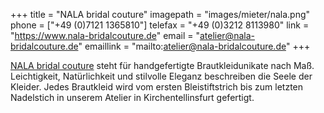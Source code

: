 +++
title = "NALA bridal couture"
imagepath = "images/mieter/nala.png"
phone = ["+49 (0)7121 1365810"]
telefax = "+49 (0)3212 8113980"
link = "https://www.nala-bridalcouture.de"
email = "atelier@nala-bridalcouture.de"
emaillink = "mailto:atelier@nala-bridalcouture.de"
+++

[NALA bridal couture](https://www.nala-bridalcouture.de) steht für handgefertigte Brautkleidunikate nach Maß. Leichtigkeit, Natürlichkeit und stilvolle Eleganz beschreiben die Seele der Kleider. Jedes Brautkleid wird vom ersten Bleistiftstrich bis zum letzten Nadelstich in unserem Atelier in Kirchentellinsfurt gefertigt.